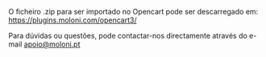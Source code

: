 O ficheiro .zip para ser importado no Opencart pode ser descarregado em: <br>
<a href="https://plugins.moloni.com/opencart3/" target="_blank">https://plugins.moloni.com/opencart3/</a>

Para dúvidas ou questões, pode contactar-nos directamente através do e-mail apoio@moloni.pt
